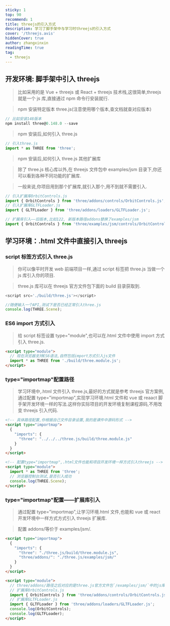 ```yaml
---
sticky: 1
top: 90
recommend: 1
title: threejs的引入方式
description: 学习了脚手架中与学习时threejs的引入方式
cover: '/threejs.avis'
hiddenCover: true
author: zhangxinxin
readingTime: true
tag:
  - threejs
---
```


## 开发环境: 脚手架中引入 threejs

> 比如采用的是 Vue + threejs 或 React + threejs 技术栈,这很简单,threejs 就是一个 js 库,直接通过 npm 命令行安装就行.

> npm 安装特定版本 three.js(注意使用哪个版本,查文档就查对应版本)

```js
// 比如安装148版本
npm install three@0.148.0 --save
```

> npm 安装后,如何引入 three.js

```js
// 引入three.js
import * as THREE from 'three';
```

> npm 安装后,如何引入 three.js 其他扩展库

> 除了 three.js 核心库以外,在 threejs 文件包中 examples/jsm 目录下,你还可以看到各种不同功能的扩展库.

> 一般来说,你项目用到那个扩展库,就引入那个,用不到就不需要引入.

```js
// 引入扩展库OrbitControls.js
import { OrbitControls } from 'three/addons/controls/OrbitControls.js';
// 引入扩展库GLTFLoader.js
import { GLTFLoader } from 'three/addons/loaders/GLTFLoader.js';
```

```js
// 扩展库引入——旧版本,比如122, 新版本路径addons替换了examples/jsm
import { OrbitControls } from 'three/examples/jsm/controls/OrbitControls.js';
```

## 学习环境：.html 文件中直接引入 threejs

### script 标签方式引入 three.js

> 你可以像平时开发 web 前端项目一样,通过 script 标签把 three.js 当做一个 js 库引入你的项目.

> three.js 库可以在 threejs 官方文件包下面的 build 目录获取到.

```js
<script src='./build/three.js'></script>
```

```js
//随便输入一个API,测试下是否已经正常引入three.js
console.log(THREE.Scene);
```

### ES6 import 方式引入

> 给 script 标签设置 type="module",也可以在.html 文件中使用 import 方式引入 three.js.

```html
<script type="module">
  // 现在浏览器支持ES6语法,自然包括import方式引入js文件
  import * as THREE from './build/three.module.js';
</script>
```

### type="importmap"配置路径

> 学习环境中,.html 文件引入 three.js,最好的方式就是参考 threejs 官方案例,通过配置 type="importmap",实现学习环境.html 文件和 vue 或 reaact 脚手架开发环境一样的写法.这样你实际项目的开发环境复制课程源码,不用改变 threejs 引入代码.

```html
<!-- 具体路径配置,你根据自己文件目录设置,我的是课件中源码形式 -->
<script type="importmap">
  {
    "imports": {
      "three": "../../../three.js/build/three.module.js"
    }
  }
</script>

<!-- 配置type="importmap",.html文件也能和项目开发环境一样方式引入threejs -->
<script type="module">
  import * as THREE from 'three';
  // 浏览器控制台测试,是否引入成功
  console.log(THREE.Scene);
</script>
```

### type="importmap"配置——扩展库引入

> 通过配置 type="importmap",让学习环境.html 文件,也能和 vue 或 react 开发环境中一样方式方式引入 threejs 扩展库.

> 配置 addons/等价于 examples/jsm/.

```html
<script type="importmap">
  {
    "imports": {
      "three": "./three.js/build/three.module.js",
      "three/addons/": "./three.js/examples/jsm/"
    }
  }
</script>

<script type="module">
  // three/addons/路径之后对应的是three.js官方文件包`/examples/jsm/`中的js库
  // 扩展库OrbitControls.js
  import { OrbitControls } from 'three/addons/controls/OrbitControls.js';
  // 扩展库GLTFLoader.js
  import { GLTFLoader } from 'three/addons/loaders/GLTFLoader.js';
  console.log(OrbitControls);
  console.log(GLTFLoader);
</script>
```
